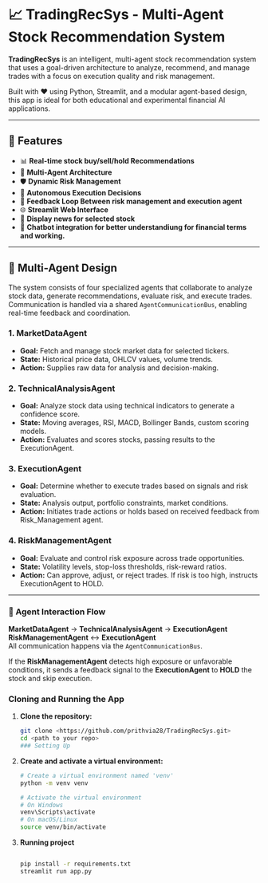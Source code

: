 # 📈 TradingRecSys - Multi-Agent Stock Recommendation System

**TradingRecSys** is an intelligent, multi-agent stock recommendation system that uses a goal-driven architecture to analyze, recommend, and manage trades with a focus on execution quality and risk management.

Built with ❤️ using Python, Streamlit, and a modular agent-based design, this app is ideal for both educational and experimental financial AI applications.

---

## 🚀 Features

- 📊 **Real-time stock buy/sell/hold Recommendations**
- 🧠 **Multi-Agent Architecture**
- 🛡️ **Dynamic Risk Management**
- 🤖 **Autonomous Execution Decisions**
- 🔁 **Feedback Loop Between risk management and execution agent**
- 🌐 **Streamlit Web Interface**
- :newspaper:	  **Display news for selected stock**
- :robot: **Chatbot integration for better understandiung for financial terms and working.**

---

## 🧩 Multi-Agent Design

The system consists of four specialized agents that collaborate to analyze stock data, generate recommendations, evaluate risk, and execute trades. Communication is handled via a shared `AgentCommunicationBus`, enabling real-time feedback and coordination.

### 1. MarketDataAgent
- **Goal:** Fetch and manage stock market data for selected tickers.
- **State:** Historical price data, OHLCV values, volume trends.
- **Action:** Supplies raw data for analysis and decision-making.

### 2. TechnicalAnalysisAgent
- **Goal:** Analyze stock data using technical indicators to generate a confidence score.
- **State:** Moving averages, RSI, MACD, Bollinger Bands, custom scoring models.
- **Action:** Evaluates and scores stocks, passing results to the ExecutionAgent.

### 3. ExecutionAgent
- **Goal:** Determine whether to execute trades based on signals and risk evaluation.
- **State:** Analysis output, portfolio constraints, market conditions.
- **Action:** Initiates trade actions or holds based on received feedback from Risk_Management agent.

### 4. RiskManagementAgent
- **Goal:** Evaluate and control risk exposure across trade opportunities.
- **State:** Volatility levels, stop-loss thresholds, risk-reward ratios.
- **Action:** Can approve, adjust, or reject trades. If risk is too high, instructs ExecutionAgent to HOLD.

---

### 🔁 Agent Interaction Flow

**MarketDataAgent** → **TechnicalAnalysisAgent** → **ExecutionAgent**  
**RiskManagementAgent** ↔ **ExecutionAgent**  
All communication happens via the `AgentCommunicationBus`.

If the **RiskManagementAgent** detects high exposure or unfavorable conditions, it sends a feedback signal to the **ExecutionAgent** to **HOLD** the stock and skip execution.



### Cloning and Running the App

1. **Clone the repository:**
   ```bash
   git clone <https://github.com/prithvia28/TradingRecSys.git>
   cd <path to your repo>
   ### Setting Up

2. **Create and activate a virtual environment:**

   ```bash
   # Create a virtual environment named 'venv'
   python -m venv venv

   # Activate the virtual environment
   # On Windows
   venv\Scripts\activate
   # On macOS/Linux
   source venv/bin/activate

3. **Running project**

   ```bash
   
   pip install -r requirements.txt
   streamlit run app.py

